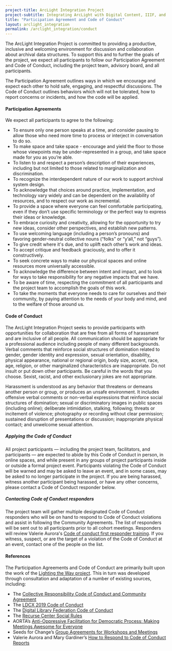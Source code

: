 ```yaml
---
project-title: ArcLight Integration Project
project-subtitle: Integrating ArcLight with Digital Content, IIIF, and ArchivesSpace
title: "Participation Agreement and Code of Conduct"
layout: arclight_integration
permalink: /arclight_integration/conduct
---
```


The ArcLight Integration Project is committed to providing a productive, inclusive and welcoming environment for discussion and collaboration about archival data structures. To support this and to further the goals of the project, we expect all participants to follow our Participation Agreement and Code of Conduct, including the project team, advisory board, and all participants.

The Participation Agreement outlines ways in which we encourage and expect each other to hold safe, engaging, and respectful discussions. The Code of Conduct outlines behaviors which will not be tolerated, how to report concerns or incidents, and how the code will be applied.

#### Participation Agreements

We expect all participants to agree to the following:

* To ensure only one person speaks at a time, and consider pausing to allow those who need more time to process or interject in conversation to do so.
* To make space and take space - encourage and yield the floor to those whose viewpoints may be under-represented in a group, and take space made for you as you’re able.
* To listen to and respect a person’s description of their experiences, including but not limited to those related to marginalization and discrimination.
* To recognize the interdependent nature of our work to support archival system design.
* To acknowledge that choices around practice, implementation, and technology vary widely and can be dependent on the availability of resources, and to respect our work as incremental.
* To provide a space where everyone can feel comfortable participating, even if they don’t use specific terminology or the perfect way to express their ideas or knowledge.
* To embrace curiosity and creativity, allowing for the opportunity to try new ideas, consider other perspectives, and establish new patterns.
* To use welcoming language (including a person’s pronouns) and favoring gender-neutral collective nouns (“folks” or “y’all,” not “guys”).
* To give credit where it's due, and to uplift each other’s work and ideas.
* To accept critique and feedback graciously, and to offer it constructively.
* To seek concrete ways to make our physical spaces and online resources more universally accessible.
* To acknowledge the difference between intent and impact, and to look for ways to take responsibility for any negative impacts that we have.
* To be aware of time, respecting the commitment of all participants and the project team to accomplish the goals of this work.
* To take the moments that everyone needs to care for ourselves and their community, by paying attention to the needs of your body and mind, and to the welfare of those around us.

#### Code of Conduct

The ArcLight Integration Project seeks to provide participants with opportunities for collaboration that are free from all forms of harassment and are inclusive of all people. All communication should be appropriate for a professional audience including people of many different backgrounds. Verbal comments that reinforce social structures of domination related to gender, gender identity and expression, sexual orientation, disability, physical appearance, national or regional origin, body size, accent, race, age, religion, or other marginalized characteristics are inappropriate. Do not insult or put down other participants. Be careful in the words that you choose. Sexist, racist, and other exclusionary jokes are not appropriate.

Harassment is understood as any behavior that threatens or demeans another person or group, or produces an unsafe environment. It includes offensive verbal comments or non-verbal expressions that reinforce social structures of domination; sexual or discriminatory images in public spaces (including online); deliberate intimidation, stalking, following; threats or incitement of violence; photography or recording without clear permission; sustained disruption of presentations or discussion; inappropriate physical contact; and unwelcome sexual attention.

##### Applying the Code of Conduct

All project participants — including the project team, facilitators, and participants — are expected to abide by this Code of Conduct in person, in online spaces, and while present in any groups of project participants inside or outside a formal project event. Participants violating the Code of Conduct will be warned and may be asked to leave an event, and in some cases, may be asked to no longer participate in the project. If you are being harassed, witness another participant being harassed, or have any other concerns, please contact a Code of Conduct responder below.

##### Contacting Code of Conduct responders

The project team will gather multiple designated Code of Conduct responders who will be on hand to respond to Code of Conduct violations and assist in following the Community Agreements. The list of responders will be sent out to all participants prior to all cohort meetings. Responders will review Valerie Aurora's [Code of conduct first responder training](https://frameshiftconsulting.com/resources/code-of-conduct-book/). If you witness, suspect, or are the target of a violation of the Code of Conduct at an event, contact one of the people on the list.

#### References

The Participation Agreements and Code of Conduct are primarily built upon the work of the [Lighting the Way project](https://exhibits.stanford.edu/lightingtheway/about/community-agreements-and-code-of-conduct). This in turn was developed through consultation and adaptation of a number of existing sources, including:

* The [Collective Responsibility Code of Conduct and Community Agreement](https://laborforum.diglib.org/code-of-conduct-and-community-agreement/)
* The [LDCX 2019 Code of Conduct](https://swap.stanford.edu/was/20230717130503/https://library.stanford.edu/using/special-policies/workplace-and-sponsored-conference-conduct)
* The [Digital Library Federation Code of Conduct](https://www.diglib.org/about/code-of-conduct/)
* The [Recurse Center Social Rules](https://www.recurse.com/social-rules)
* AORTA’s [Anti-Oppressive Facilitation for Democratic Process: Making Meetings Awesome for Everyone](http://web.archive.org/web/20210331171853/https://aorta.coop/portfolio_page/anti-oppressive-facilitation/)
* Seeds for Change’s [Group Agreements for Workshops and Meetings](https://www.seedsforchange.org.uk/groupagree)
* Valerie Aurora and Mary Gardiner’s [How to Respond to Code of Conduct Reports](https://frameshiftconsulting.com/resources/code-of-conduct-book/)
